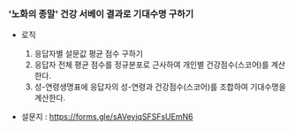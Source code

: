 ### '노화의 종말' 건강 서베이 결과로 기대수명 구하기

- 로직
  1. 응답자별 설문값 평균 점수 구하기
  2. 응답자 전체 평균 점수를 정규분포로 근사하여 개인별 건강점수(스코어)를 계산한다.
  3. 성-연령생명표에 응답자의 성-연령과 건강점수(스코어)를 조합하여 기대수명을 계산한다.
  
- 설문지 : https://forms.gle/sAVeyiqSFSFsUEmN6
